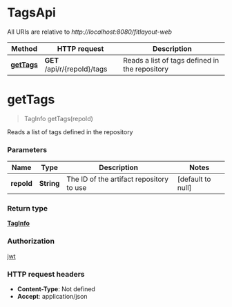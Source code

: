 # TagsApi

All URIs are relative to *http://localhost:8080/fitlayout-web*

Method | HTTP request | Description
------------- | ------------- | -------------
[**getTags**](TagsApi.md#getTags) | **GET** /api/r/{repoId}/tags | Reads a list of tags defined in the repository


<a name="getTags"></a>
# **getTags**
> TagInfo getTags(repoId)

Reads a list of tags defined in the repository

### Parameters

Name | Type | Description  | Notes
------------- | ------------- | ------------- | -------------
 **repoId** | **String**| The ID of the artifact repository to use | [default to null]

### Return type

[**TagInfo**](../Models/TagInfo.md)

### Authorization

[jwt](../README.md#jwt)

### HTTP request headers

- **Content-Type**: Not defined
- **Accept**: application/json

